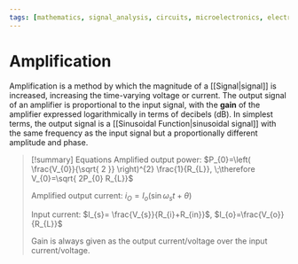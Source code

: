 ```yaml
---
tags: [mathematics, signal_analysis, circuits, microelectronics, electronics]
---
```


# Amplification

Amplification is a method by which the magnitude of a [[Signal|signal]] is increased, increasing the time-varying voltage or current. The output signal of an amplifier is proportional to the input signal, with the **gain** of the amplifier expressed logarithmically in terms of decibels (dB). In simplest terms, the output signal is a [[Sinusoidal Function|sinusoidal signal]] with the same frequency as the input signal but a proportionally different amplitude and phase.

>[!summary] Equations
>Amplified output power: $P_{0}=\left( \frac{V_{0}}{\sqrt{ 2 }} \right)^{2} \frac{1}{R_{L}}, \;\therefore V_{0}=\sqrt{ 2P_{0} R_{L}}$
>
>Amplified output current: $i_{O}=I_{o} (\sin \omega_{s}t+\theta)$
>
>Input current: $I_{s}= \frac{V_{s}}{R_{i}+R_{in}}$, $I_{o}=\frac{V_{o}}{R_{L}}$
>
> Gain is always given as the output current/voltage over the input current/voltage.